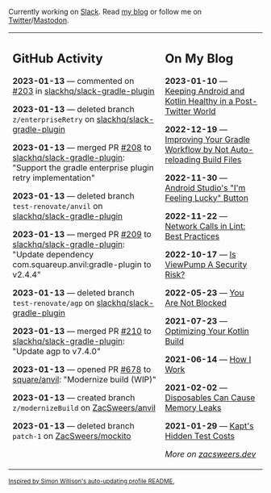 Currently working on [Slack](https://slack.com/). Read [my blog](https://zacsweers.dev/) or follow me on [Twitter](https://twitter.com/ZacSweers)/[Mastodon](https://hachyderm.io/@ZacSweers).

<table><tr><td valign="top" width="60%">

## GitHub Activity
<!-- githubActivity starts -->
**2023-01-13** — commented on [#203](https://github.com/slackhq/slack-gradle-plugin/pull/203#issuecomment-1382409979) in [slackhq/slack-gradle-plugin](https://github.com/slackhq/slack-gradle-plugin)

**2023-01-13** — deleted branch `z/enterpriseRetry` on [slackhq/slack-gradle-plugin](https://github.com/slackhq/slack-gradle-plugin)

**2023-01-13** — merged PR [#208](https://github.com/slackhq/slack-gradle-plugin/pull/208) to [slackhq/slack-gradle-plugin](https://github.com/slackhq/slack-gradle-plugin): "Support the gradle enterprise plugin retry implementation"

**2023-01-13** — deleted branch `test-renovate/anvil` on [slackhq/slack-gradle-plugin](https://github.com/slackhq/slack-gradle-plugin)

**2023-01-13** — merged PR [#209](https://github.com/slackhq/slack-gradle-plugin/pull/209) to [slackhq/slack-gradle-plugin](https://github.com/slackhq/slack-gradle-plugin): "Update dependency com.squareup.anvil:gradle-plugin to v2.4.4"

**2023-01-13** — deleted branch `test-renovate/agp` on [slackhq/slack-gradle-plugin](https://github.com/slackhq/slack-gradle-plugin)

**2023-01-13** — merged PR [#210](https://github.com/slackhq/slack-gradle-plugin/pull/210) to [slackhq/slack-gradle-plugin](https://github.com/slackhq/slack-gradle-plugin): "Update agp to v7.4.0"

**2023-01-13** — opened PR [#678](https://github.com/square/anvil/pull/678) to [square/anvil](https://github.com/square/anvil): "Modernize build (WIP)"

**2023-01-13** — created branch `z/modernizeBuild` on [ZacSweers/anvil](https://github.com/ZacSweers/anvil)

**2023-01-13** — deleted branch `patch-1` on [ZacSweers/mockito](https://github.com/ZacSweers/mockito)
<!-- githubActivity ends -->
</td><td valign="top" width="40%">

## On My Blog
<!-- blog starts -->
**2023-01-10** — [Keeping Android and Kotlin Healthy in a Post-Twitter World](https://www.zacsweers.dev/keeping-android-healthy/)

**2022-12-19** — [Improving Your Gradle Workflow by Not Auto-reloading Build Files](https://www.zacsweers.dev/improving-your-workflow-by-not-auto-reloading-build-files/)

**2022-11-30** — [Android Studio's "I'm Feeling Lucky" Button](https://www.zacsweers.dev/android-studios-im-feeling-lucky-button/)

**2022-11-22** — [Network Calls in Lint: Best Practices](https://www.zacsweers.dev/network-calls-in-lint-best-practices/)

**2022-10-17** — [Is ViewPump A Security Risk?](https://www.zacsweers.dev/is-viewpump-a-security-risk/)

**2022-05-23** — [You Are Not Blocked](https://www.zacsweers.dev/you-are-not-blocked/)

**2021-07-23** — [Optimizing Your Kotlin Build](https://www.zacsweers.dev/optimizing-your-kotlin-build/)

**2021-06-14** — [How I Work](https://www.zacsweers.dev/how-i-work/)

**2021-02-02** — [Disposables Can Cause Memory Leaks](https://www.zacsweers.dev/disposables-can-cause-memory-leaks/)

**2021-01-29** — [Kapt's Hidden Test Costs](https://www.zacsweers.dev/kapts-hidden-test-costs/)
<!-- blog ends -->
_More on [zacsweers.dev](https://zacsweers.dev/)_
</td></tr></table>

<sub><a href="https://simonwillison.net/2020/Jul/10/self-updating-profile-readme/">Inspired by Simon Willison's auto-updating profile README.</a></sub>
